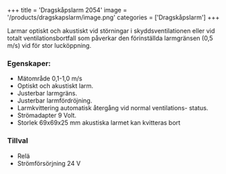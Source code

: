 +++
title = 'Dragskåpslarm 2054'
image = '/products/dragskapslarm/image.png'
categories = ['Dragskåpslarm']
+++

Larmar optiskt och akustiskt vid störningar i skyddsventilationen eller vid totalt ventilationsbortfall som påverkar den förinställda larmgränsen (0,5 m/s) vid för stor lucköppning.
<!--more-->

### Egenskaper:
* Mätområde 0,1-1,0 m/s
* Optiskt och akustiskt larm.
* Justerbar larmgräns.
* Justerbar larmfördröjning.
* Larmkvittering automatisk återgång vid normal ventilations-
status.
* Strömadapter 9 Volt.
* Storlek 69x69x25 mm
akustiska larmet kan kvitteras bort

### Tillval
* Relä
* Strömförsörjning 24 V
